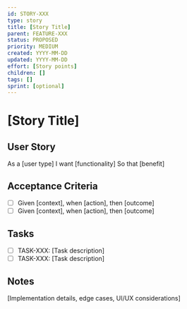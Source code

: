 ```yaml
---
id: STORY-XXX
type: story
title: [Story Title]
parent: FEATURE-XXX
status: PROPOSED
priority: MEDIUM
created: YYYY-MM-DD
updated: YYYY-MM-DD
effort: [Story points]
children: []
tags: []
sprint: [optional]
---
```


# [Story Title]

## User Story
As a [user type]
I want [functionality]
So that [benefit]

## Acceptance Criteria
- [ ] Given [context], when [action], then [outcome]
- [ ] Given [context], when [action], then [outcome]

## Tasks
- [ ] TASK-XXX: [Task description]
- [ ] TASK-XXX: [Task description]

## Notes
[Implementation details, edge cases, UI/UX considerations]